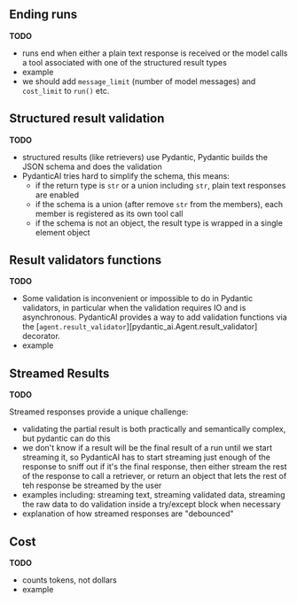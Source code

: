 ## Ending runs

**TODO**

* runs end when either a plain text response is received or the model calls a tool associated with one of the structured result types
* example
* we should add `message_limit` (number of model messages) and `cost_limit` to `run()` etc.

## Structured result validation

**TODO**

* structured results (like retrievers) use Pydantic, Pydantic builds the JSON schema and does the validation
* PydanticAI tries hard to simplify the schema, this means:
  * if the return type is `str` or a union including `str`, plain text responses are enabled
  * if the schema is a union (after remove `str` from the members), each member is registered as its own tool call
  * if the schema is not an object, the result type is wrapped in a single element object

## Result validators functions

**TODO**

* Some validation is inconvenient or impossible to do in Pydantic validators, in particular when the validation requires IO and is asynchronous. PydanticAI provides a way to add validation functions via the [`agent.result_validator`][pydantic_ai.Agent.result_validator] decorator.
* example

## Streamed Results

**TODO**

Streamed responses provide a unique challenge:
* validating the partial result is both practically and semantically complex, but pydantic can do this
* we don't know if a result will be the final result of a run until we start streaming it, so PydanticAI has to start streaming just enough of the response to sniff out if it's the final response, then either stream the rest of the response to call a retriever, or return an object that lets the rest of teh response be streamed by the user
* examples including: streaming text, streaming validated data, streaming the raw data to do validation inside a try/except block when necessary
* explanation of how streamed responses are "debounced"

## Cost

**TODO**

* counts tokens, not dollars
* example
